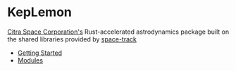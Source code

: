 # KepLemon

[Citra Space Corporation's](https://www.citra.space) Rust-accelerated astrodynamics package built on the shared libraries provided by [space-track](https://www.space-track.org)

- [Getting Started](getting_started.md)
- [Modules](modules/index.md)
